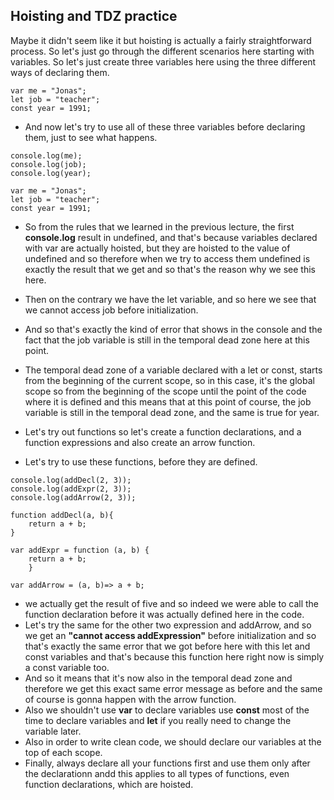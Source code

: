 ## Hoisting and TDZ practice

Maybe it didn't seem like it but hoisting is actually a fairly straightforward process.
So let's just go through the different scenarios here starting with variables. So let's just create three variables here using the three different ways of declaring them.
```
var me = "Jonas";
let job = "teacher";
const year = 1991;
```

- And now let's try to use all of these three variables before declaring them, just to see what happens.
```
console.log(me);
console.log(job);
console.log(year);

var me = "Jonas";
let job = "teacher";
const year = 1991;
```
- So from the rules that we learned in the previous lecture, the first **console.log** result in undefined, and that's because variables declared with var are actually hoisted, but they are hoisted to the value of undefined and so therefore when we try to access them undefined is exactly the result that we get and so that's the reason why we see this here.
- Then on the contrary we have the let variable, and so here we see that we cannot access job before initialization.
- And so that's exactly the kind of error that shows in the console and the fact that the job variable is still in the temporal dead zone here at this point.
- The temporal dead zone of a variable declared with a let or const, starts from the beginning of the current scope, so in this case, it's the global scope so from the beginning of the scope until the point of the code where it is defined and this means that at this point of course, the job variable is still in the temporal dead zone, and the same is true for year.


- Let's try out functions so let's create a function declarations, and a function expressions and also create an arrow function.
- Let's try to use these functions, before they are defined.
```
console.log(addDecl(2, 3));
console.log(addExpr(2, 3));
console.log(addArrow(2, 3));

function addDecl(a, b){
    return a + b;
}

var addExpr = function (a, b) {
    return a + b;
    }

var addArrow = (a, b)=> a + b;
```

- we actually get the result of five and so indeed we were able to call the function declaration before it was actually defined here in the code.
- Let's try the same for the other two expression and addArrow, and so we get an **"cannot access addExpression"** before initialization and so that's exactly the same error that we got before here with this let and const variables and that's because this function here right now is simply a const variable too.
- And so it means that it's now also in the temporal dead zone and therefore we get this exact 
same error message as before and the same of course is gonna happen with the arrow function.
- Also we shouldn't use **var** to declare variables use **const** most of the time to declare variables and **let** if you really need to change the variable later.
- Also in order to write clean code, we should declare our variables at the top of each scope.
- Finally, always declare all your functions first and use them only after the declarationn andd this applies to all types of functions, even function declarations, which are hoisted.

